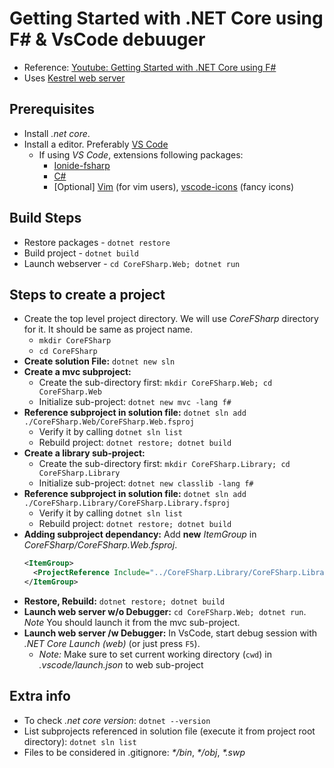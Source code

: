 # Getting Started with .NET Core using F# & VsCode debuuger

- Reference: [Youtube: Getting Started with .NET Core using F#](https://www.youtube.com/watch?v=2xG31sUsCdc)
- Uses [Kestrel web server](https://docs.microsoft.com/en-us/aspnet/core/fundamentals/servers/kestrel)

## Prerequisites

- Install _.net core_.
- Install a editor. Preferably [VS Code](https://code.visualstudio.com/)
  - If using _VS Code_, extensions following packages:
    - [Ionide-fsharp](https://marketplace.visualstudio.com/items?itemName=Ionide.Ionide-fsharp)
    - [C#](https://marketplace.visualstudio.com/items?itemName=ms-vscode.csharp)
    - [Optional] [Vim](https://marketplace.visualstudio.com/items?itemName=vscodevim.vim) (for vim users), [vscode-icons](https://marketplace.visualstudio.com/items?itemName=robertohuertasm.vscode-icons) (fancy icons)

## Build Steps

- Restore packages - `dotnet restore`
- Build project - `dotnet build`
- Launch webserver - `cd CoreFSharp.Web; dotnet run`

## Steps to create a project

- Create the top level project directory. We will use _CoreFSharp_ directory for it. It should be same as project name.
    - `mkdir CoreFSharp`
    - `cd CoreFSharp`
- **Create solution File:** `dotnet new sln`
- **Create a mvc subproject:**
    - Create the sub-directory first: `mkdir CoreFSharp.Web; cd CoreFSharp.Web`
    - Initialize sub-project: `dotnet new mvc -lang f#`
- **Reference subproject in solution file:** `dotnet sln add ./CoreFSharp.Web/CoreFSharp.Web.fsproj`
    - Verify it by calling `dotnet sln list`
    - Rebuild project: `dotnet restore; dotnet build`
- **Create a library sub-project:**
    - Create the sub-directory first: `mkdir CoreFSharp.Library; cd CoreFSharp.Library`
    - Initialize sub-project: `dotnet new classlib -lang f#`
- **Reference subproject in solution file:** `dotnet sln add ./CoreFSharp.Library/CoreFSharp.Library.fsproj`
    - Verify it by calling `dotnet sln list`
    - Rebuild project: `dotnet restore; dotnet build`
- **Adding subproject dependancy:** Add __new__ _ItemGroup_ in _CoreFSharp/CoreFSharp.Web.fsproj_.
    ```xml
    <ItemGroup>
      <ProjectReference Include="../CoreFSharp.Library/CoreFSharp.Library.fsproj" />
    </ItemGroup>
    ```
- **Restore, Rebuild:** `dotnet restore; dotnet build`
- **Launch web server w/o Debugger:** `cd CoreFSharp.Web; dotnet run`. _Note_ You should launch it from the mvc sub-project.
- **Launch web server /w Debugger:**
    In VsCode, start debug session with _.NET Core Launch (web)_ (or just press `F5`).
    - *Note:* Make sure to set current working directory (`cwd`) in _.vscode/launch.json_ to web sub-project


## Extra info
- To check _.net core version_: `dotnet --version`
- List subprojects referenced in solution file (execute it from project root directory): `dotnet sln list`
- Files to be considered in .gitignore: _*/bin_, _*/obj_, _*.swp_
